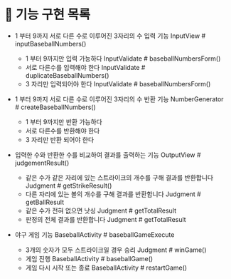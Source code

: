 # 🚀 기능 구현 목록

- 1 부터 9까지 서로 다른 수로 이루어진 3자리의 수 입력 기능 InputView # inputBaseballNumbers()
  - 1 부터 9까지만 입력 가능하다 InputValidate # baseballNumbersForm()
  - 서로 다른수를 입력해야 한다 InputValidate # duplicateBaseballNumbers()
  - 3 자리만 입력되어야 한다 InputValidate # baseballNumbersForm()
- 1 부터 9까지 서로 다른 수로 이루어진 3자리의 수 반환 기능 NumberGenerator # createBaseballNumbers()
  - 1 부터 9까지만 반환 가능하다 
  - 서로 다른수를 반환해야 한다 
  - 3 자리만 반환 되어야 한다 
- 입력한 수와 반환한 수를 비교하여 결과를 출력하는 기능 OutputView # judgementResult()
  - 같은 수가 같은 자리에 있는 스트라이크의 개수를 구해 결과를 반환합니다 Judgment # getStrikeResult()
  - 다른 자리에 있는 볼의 개수를 구해 결과를 반환합니다 Judgment # getBallResult
  - 같은 수가 전혀 없으면 낫싱 Judgment # getTotalResult
  - 판정의 전체 결과를 반환합니다 Judgment # getTotalResult

- 야구 게임 기능 BaseballActivity # baseballGameExecute
  - 3개의 숫자가 모두 스트라이크일 경우 승리 Judgment # winGame()
  - 게임 진행 BaseballActivity # baseballGame()
  - 게임 다시 시작 또는 종료 BaseballActivity # restartGame()